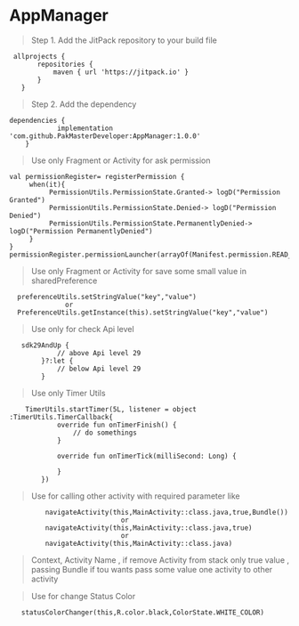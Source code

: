# AppManager
> Step 1. Add the JitPack repository to your build file
 ``` Project Gradle
  allprojects {
		repositories {
			maven { url 'https://jitpack.io' }
		}
	}
 ```
> Step 2. Add the dependency
``` Module Gradle
dependencies {
	        implementation 'com.github.PakMasterDeveloper:AppManager:1.0.0'
	}
```

> Use only Fragment or Activity for ask permission

```
val permissionRegister= registerPermission {
     when(it){
          PermissionUtils.PermissionState.Granted-> logD("Permission Granted")
          PermissionUtils.PermissionState.Denied-> logD("Permission Denied")
          PermissionUtils.PermissionState.PermanentlyDenied-> logD("Permission PermanentlyDenied")
     }
}
permissionRegister.permissionLauncher(arrayOf(Manifest.permission.READ_EXTERNAL_STORAGE))

```

> Use only Fragment or Activity for save some small value in sharedPreference

```
  preferenceUtils.setStringValue("key","value")
              or 
  PreferenceUtils.getInstance(this).setStringValue("key","value")

```

> Use only for check Api level 

```
   sdk29AndUp { 
            // above Api level 29 
        }?:let { 
            // below Api level 29
        }

```

> Use only Timer Utils 

```
    TimerUtils.startTimer(5L, listener = object :TimerUtils.TimerCallback{
            override fun onTimerFinish() {
                // do somethings
            }

            override fun onTimerTick(milliSecond: Long) {
                
            }
        })

```
> Use for calling other activity with required parameter like 
```
         navigateActivity(this,MainActivity::class.java,true,Bundle())
                            or
         navigateActivity(this,MainActivity::class.java,true)
                            or
         navigateActivity(this,MainActivity::class.java)
```
> Context, Activity Name , if remove Activity from stack only true value , passing Bundle if tou wants pass some value one activity to other activity 

>Use for change Status Color 

```
   statusColorChanger(this,R.color.black,ColorState.WHITE_COLOR)

```
